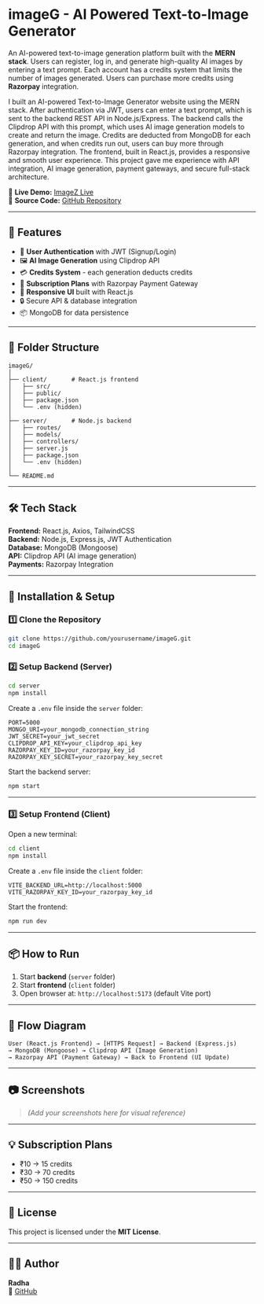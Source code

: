 # imageG - AI Powered Text-to-Image Generator

An AI-powered text-to-image generation platform built with the **MERN stack**. Users can register, log in, and generate high-quality AI images by entering a text prompt. Each account has a credits system that limits the number of images generated. Users can purchase more credits using **Razorpay** integration.  

I built an AI-powered Text-to-Image Generator website using the MERN stack. After authentication via JWT, users can enter a text prompt, which is sent to the backend REST API in Node.js/Express. The backend calls the Clipdrop API with this prompt, which uses AI image generation models to create and return the image. Credits are deducted from MongoDB for each generation, and when credits run out, users can buy more through Razorpay integration. The frontend, built in React.js, provides a responsive and smooth user experience. This project gave me experience with API integration, AI image generation, payment gateways, and secure full-stack architecture.

🔗 **Live Demo:** [ImageZ Live](https://imagez-client.onrender.com/)  
📂 **Source Code:** [GitHub Repository](https://github.com/radha35/imageG-Prompt2Pic-)

---

## 📜 Features
- 🔑 **User Authentication** with JWT (Signup/Login)
- 🖼 **AI Image Generation** using Clipdrop API
- 💳 **Credits System** - each generation deducts credits
- 🛒 **Subscription Plans** with Razorpay Payment Gateway
- 📱 **Responsive UI** built with React.js
- 🔒 Secure API & database integration
- 📦 MongoDB for data persistence

---

## 📂 Folder Structure
```
imageG/
│
├── client/       # React.js frontend
│   ├── src/
│   ├── public/
│   ├── package.json
│   └── .env (hidden)
│
├── server/       # Node.js backend
│   ├── routes/
│   ├── models/
│   ├── controllers/
│   ├── server.js
│   ├── package.json
│   └── .env (hidden)
│
└── README.md
```

---

## 🛠 Tech Stack
**Frontend:** React.js, Axios, TailwindCSS  
**Backend:** Node.js, Express.js, JWT Authentication  
**Database:** MongoDB (Mongoose)  
**API:** Clipdrop API (AI image generation)  
**Payments:** Razorpay Integration  

---

## 🚀 Installation & Setup

### 1️⃣ Clone the Repository
```bash
git clone https://github.com/yourusername/imageG.git
cd imageG
```

### 2️⃣ Setup Backend (Server)
```bash
cd server
npm install
```

Create a `.env` file inside the `server` folder:
```env
PORT=5000
MONGO_URI=your_mongodb_connection_string
JWT_SECRET=your_jwt_secret
CLIPDROP_API_KEY=your_clipdrop_api_key
RAZORPAY_KEY_ID=your_razorpay_key_id
RAZORPAY_KEY_SECRET=your_razorpay_key_secret
```

Start the backend server:
```bash
npm start
```

---

### 3️⃣ Setup Frontend (Client)
Open a new terminal:
```bash
cd client
npm install
```

Create a `.env` file inside the `client` folder:
```env
VITE_BACKEND_URL=http://localhost:5000
VITE_RAZORPAY_KEY_ID=your_razorpay_key_id
```

Start the frontend:
```bash
npm run dev
```

---

## 📦 How to Run
1. Start **backend** (`server` folder)
2. Start **frontend** (`client` folder)
3. Open browser at: `http://localhost:5173` (default Vite port)

---

## 🔄 Flow Diagram
```plaintext
User (React.js Frontend) → [HTTPS Request] → Backend (Express.js)
→ MongoDB (Mongoose) → Clipdrop API (Image Generation)
→ Razorpay API (Payment Gateway) → Back to Frontend (UI Update)
```

---

## 📷 Screenshots
> *(Add your screenshots here for visual reference)*

---

## 💡 Subscription Plans
- ₹10 → 15 credits  
- ₹30 → 70 credits  
- ₹50 → 150 credits  

---

## 📜 License
This project is licensed under the **MIT License**.

---

## 👨‍💻 Author
**Radha**  
🔗 [GitHub](https://github.com/yourusername)  
